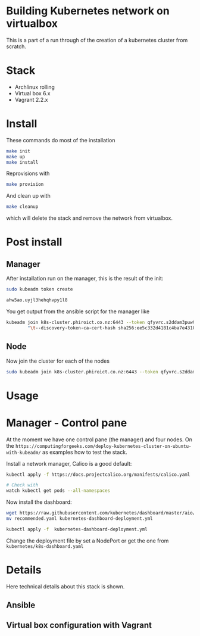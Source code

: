 # Building Kubernetes network on virtualbox

This is a part of a run through of the creation of a kubernetes cluster from scratch. 

# Stack 

- Archlinux rolling
- Virtual box 6.x
- Vagrant 2.2.x

# Install
These commands do most of the installation 
```bash
make init
make up
make install
```

Reprovisions with

```bash
make provision
```

And clean up with 

```bash
make cleanup
```
which will delete the stack and remove the network from virtualbox.


# Post install 

## Manager 
After installation run on the manager, this is the result of the init: 
```bash
sudo kubeadm token create

ahw5ao.uyjl3hehqhvpy1l8
```
You get output from the ansible script for the manager like

```bash
kubeadm join k8s-cluster.phiroict.co.nz:6443 --token qfyvrc.s2ddam3puw9lq5p8 \\",
        "\t--discovery-token-ca-cert-hash sha256:ee5c332d4181c4ba7e4310da1e83376ceb2dd1e8e1d15665354c575f928df680
```

## Node
Now join the cluster for each of the nodes  

```bash 
sudo kubeadm join k8s-cluster.phiroict.co.nz:6443 --token qfyvrc.s2ddam3puw9lq5p8 --discovery-token-ca-cert-hash sha256:ee5c332d4181c4ba7e4310da1e83376ceb2dd1e8e1d15665354c575f928df680
```

# Usage 

# Manager - Control pane

At the moment we have one control pane (the manager) and four nodes.
On the `https://computingforgeeks.com/deploy-kubernetes-cluster-on-ubuntu-with-kubeadm/` as examples how to test the stack.

Install a network manager, Calico is a good default: 

```bash
kubectl apply -f https://docs.projectcalico.org/manifests/calico.yaml

# Check with
watch kubectl get pods --all-namespaces
```

Now install the dashboard: 
```bash
wget https://raw.githubusercontent.com/kubernetes/dashboard/master/aio/deploy/recommended.yaml
mv recommended.yaml kubernetes-dashboard-deployment.yml

kubectl apply -f  kubernetes-dashboard-deployment.yml
```

Change the deployment file by set a NodePort or get the one from  `kubernetes/k8s-dashboard.yaml`

# Details

Here technical details about this stack is shown. 

## Ansible 

## Virtual box configuration with Vagrant

